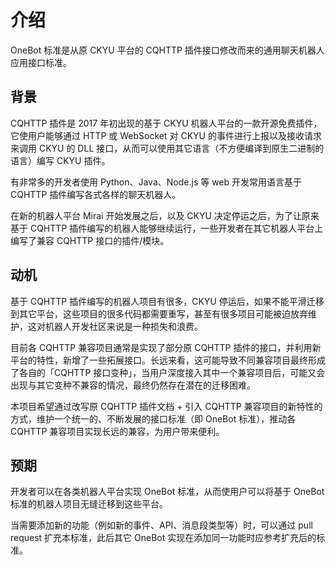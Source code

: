 # 介绍

OneBot 标准是从原 CKYU 平台的 CQHTTP 插件接口修改而来的通用聊天机器人应用接口标准。

## 背景

CQHTTP 插件是 2017 年初出现的基于 CKYU 机器人平台的一款开源免费插件，它使用户能够通过 HTTP 或 WebSocket 对 CKYU 的事件进行上报以及接收请求来调用 CKYU 的 DLL 接口，从而可以使用其它语言（不方便编译到原生二进制的语言）编写 CKYU 插件。

有非常多的开发者使用 Python、Java、Node.js 等 web 开发常用语言基于 CQHTTP 插件编写各式各样的聊天机器人。

在新的机器人平台 Mirai 开始发展之后，以及 CKYU 决定停运之后，为了让原来基于 CQHTTP 插件编写的机器人能够继续运行，一些开发者在其它机器人平台上编写了兼容 CQHTTP 接口的插件/模块。

## 动机

基于 CQHTTP 插件编写的机器人项目有很多，CKYU 停运后，如果不能平滑迁移到其它平台，这些项目的很多代码都需要重写，甚至有很多项目可能被迫放弃维护，这对机器人开发社区来说是一种损失和浪费。

目前各 CQHTTP 兼容项目通常是实现了部分原 CQHTTP 插件的接口，并利用新平台的特性，新增了一些拓展接口。长远来看，这可能导致不同兼容项目最终形成了各自的「CQHTTP 接口变种」，当用户深度接入其中一个兼容项目后，可能又会出现与其它变种不兼容的情况，最终仍然存在潜在的迁移困难。

本项目希望通过改写原 CQHTTP 插件文档 + 引入 CQHTTP 兼容项目的新特性的方式，维护一个统一的、不断发展的接口标准（即 OneBot 标准），推动各 CQHTTP 兼容项目实现长远的兼容，为用户带来便利。

## 预期

开发者可以在各类机器人平台实现 OneBot 标准，从而使用户可以将基于 OneBot 标准的机器人项目无缝迁移到这些平台。

当需要添加新的功能（例如新的事件、API、消息段类型等）时，可以通过 pull request 扩充本标准，此后其它 OneBot 实现在添加同一功能时应参考扩充后的标准。
